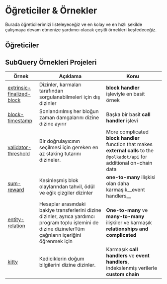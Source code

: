# Öğreticiler & Örnekler

Burada öğreticilerimizi listeleyeceğiz ve en kolay ve en hızlı şekilde çalışmaya devam etmenize yardımcı olacak çeşitli örnekleri keşfedeceğiz.

## Öğreticiler



## SubQuery Örnekleri Projeleri

| Örnek                                                                                         | Açıklama                                                                                                                                                    | Konu                                                                                                                          |
| --------------------------------------------------------------------------------------------- | ----------------------------------------------------------------------------------------------------------------------------------------------------------- | ----------------------------------------------------------------------------------------------------------------------------- |
| [extrinsic-finalized-block](https://github.com/subquery/tutorials-extrinsic-finalised-blocks) | Dizinler, karmaları tarafından sorgulanabilmeleri için dış dizinler                                                                                         | __block handler__ işleviyle en basit örnek                                                                                    |
| [block-timestamp](https://github.com/subquery/tutorials-block-timestamp)                      | Sonlandırılmış her bloğun zaman damgalarını dizine dizine ayırır                                                                                            | Başka bir basit __call handler__ işlevi                                                                                       |
| [validator-threshold](https://github.com/subquery/tutorials-validator-threshold)              | Bir doğrulayıcının seçilmesi için gereken en az staking tutarını dizineler.                                                                                 | More complicated __block handler__ function that makes __external calls__ to the `@polkadot/api` for additional on-chain data |
| [sum-reward](https://github.com/subquery/tutorials-sum-reward)                                | Kesinleşmiş blok olaylarından tahvil, ödül ve eğik çizgiler dizinler                                                                                        | __one-to-many__ ilişkisi olan daha karmaşık__event handlers__                                                                 |
| [entity-relation](https://github.com/subquery/tutorials-entity-relations)                     | Hesaplar arasındaki bakiye transferlerini dizine dizinler, ayrıca yardımcı program toplu işlemini de dizine dizinelerTüm çağrıların içeriğini öğrenmek için | __One-to-many__ ve __many-to-many__ ilişkiler ve karmaşık __relationships and complicated__                                   |
| [kitty](https://github.com/subquery/tutorials-kitty-chain)                                    | Kediciklerin doğum bilgilerini dizine dizinler.                                                                                                             | Karmaşık __call handlers__ ve __event handlers__, indekslenmiş verilerle __custom chain__                                     |
